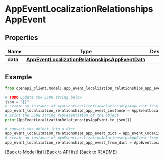 # AppEventLocalizationRelationshipsAppEvent


## Properties

Name | Type | Description | Notes
------------ | ------------- | ------------- | -------------
**data** | [**AppEventLocalizationRelationshipsAppEventData**](AppEventLocalizationRelationshipsAppEventData.md) |  | [optional] 

## Example

```python
from openapi_client.models.app_event_localization_relationships_app_event import AppEventLocalizationRelationshipsAppEvent

# TODO update the JSON string below
json = "{}"
# create an instance of AppEventLocalizationRelationshipsAppEvent from a JSON string
app_event_localization_relationships_app_event_instance = AppEventLocalizationRelationshipsAppEvent.from_json(json)
# print the JSON string representation of the object
print(AppEventLocalizationRelationshipsAppEvent.to_json())

# convert the object into a dict
app_event_localization_relationships_app_event_dict = app_event_localization_relationships_app_event_instance.to_dict()
# create an instance of AppEventLocalizationRelationshipsAppEvent from a dict
app_event_localization_relationships_app_event_from_dict = AppEventLocalizationRelationshipsAppEvent.from_dict(app_event_localization_relationships_app_event_dict)
```
[[Back to Model list]](../README.md#documentation-for-models) [[Back to API list]](../README.md#documentation-for-api-endpoints) [[Back to README]](../README.md)


